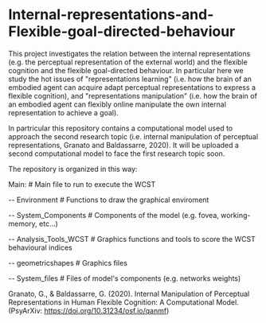 # Internal-representations-and-Flexible-goal-directed-behaviour

This project investigates the relation between the internal representations (e.g. the perceptual representation of the external world) and the flexible cognition and the flexible goal-directed behaviour. In particular here we study the hot issues of "representations learning" (i.e. how the brain of an embodied agent can acquire adapt perceptual representations to express a flexible cognition), and "representations manipulation" (i.e. how the brain of an embodied agent can flexibly online manipulate the own internal representation to achieve a goal).

In partricular this repository contains a computational model used to approach the second research topic (i.e. internal manipulation of perceptual representations, Granato and Baldassarre, 2020). It will be uploaded a second computational model to face the first research topic soon.

The repository is organized in this way:

Main: # Main file to run to execute the WCST

-- Environment # Functions to draw the graphical enviroment

-- System_Components # Components of the model (e.g. fovea, working-memory, etc...)

-- Analysis_Tools_WCST # Graphics functions and tools to score the WCST behavioural indices

-- geometricshapes # Graphics files

-- System_files # Files of model's components (e.g. networks weights)

Granato, G., &amp; Baldassarre, G. (2020). Internal Manipulation of Perceptual Representations in Human Flexible Cognition: A Computational Model. (PsyArXiv: https://doi.org/10.31234/osf.io/qanmf)
